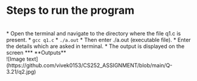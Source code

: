 # **Steps to run the program**
<br />
* Open the terminal and navigate to the directory where the file q1.c is present.
* <code>gcc q1.c</code>
* <code>./a.out</code>
* Then enter ./a.out (executable file).
* Enter the details which are asked in terminal.
* The output is displayed on the screen
***
**Outputs**
<br/>
![Image text](https://github.com/vivek0153/CS252_ASSIGNMENT/blob/main/Q-3.21/q2.jpg)
